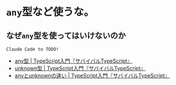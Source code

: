 # `any`型など使うな。

## なぜ`any`型を使ってはいけないのか

`Claude Code to TODO!`

- [any型 | TypeScript入門『サバイバルTypeScript』](https://typescriptbook.jp/reference/values-types-variables/any)
- [unknown型 | TypeScript入門『サバイバルTypeScript』](https://typescriptbook.jp/reference/statements/unknown)
- [anyとunknownの違い | TypeScript入門『サバイバルTypeScript』](https://typescriptbook.jp/reference/statements/any-vs-unknown)
